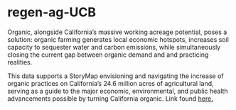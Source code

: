 # regen-ag-UCB

Organic, alongside California’s massive working acreage potential, poses a solution: organic farming generates local economic hotspots, increases soil capacity to sequester water and carbon emissions, while simultaneously closing the current gap between organic demand and and practicing realities. 

This data supports a StoryMap envisioning and navigating the increase of organic practices on California’s 24.6 million acres of agricultural land, serving as a guide to the major economic, environmental, and public health advancements possible by turning California organic. Link found [here.](https://storymaps.arcgis.com/stories/59d036e856744b4aac57a405b2bf87f7)
